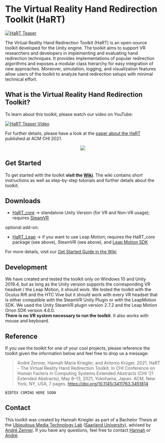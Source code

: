 # The Virtual Reality Hand Redirection Toolkit (HaRT)

[![HaRT Teaser](../../wiki/uploads/HaRT_teaser.png)](../../wiki)
  
The Virtual Reality Hand Redirection Toolkit (HaRT) is an open-source toolkit developed for the Unity engine. The toolkit aims
to support VR researchers and developers in implementing and evaluating hand redirection techniques. It provides implementations of popular redirection algorithms and exposes a modular class hierarchy for easy integration of new approaches. Moreover, simulation, logging, and visualization features allow users of the toolkit to analyze hand redirection setups with minimal technical effort.

## What is the Virtual Reality Hand Redirection Toolkit?

To learn about this toolkit, please watch our video on YouTube:


[![HaRT Teaser Video](../../wiki/uploads/ReadmeTeaserImg.png)](https://youtu.be/4Gz2Sh8eduk)


For further details, please have a look at the [paper about the HaRT](https://doi.org/10.1145/3411763.3451814) published at ACM CHI 2021.

<p align="center">
  <a href="https://doi.org/10.1145/3411763.3451814">
  <img src="../../wiki/uploads/paperTeaser.png">
  </a>
</p>

## Get Started
To get started with the toolkit **visit the [Wiki](../../wiki)**. The wiki contains short instructions as well as step-by-step tutorials and further details about the toolkit.

## Downloads
- [HaRT_core](Packages/HaRT_core.unitypackage) -> standalone Unity Version (for VR and Non-VR usage); requires [SteamVR](https://assetstore.unity.com/packages/tools/integration/steamvr-plugin-32647)

optional add-on:
- [HaRT_Leap](Packages/HaRT_leap.unitypackage) -> if you want to use Leap Motion; requires the HaRT_core package (see above), SteamVR (see above), and [Leap Motion SDK](https://developer.leapmotion.com/unity)

For more details, visit our [Get Started Guide in the Wiki](../../wiki/Get-Started)

## Development
We have created and tested the toolkit only on Windows 10 and Unity 2019.4, but as long as the Unity version supports the corresponding VR headset / the Leap Motion, it should work. We tested the toolkit with the Oculus Rift and the HTC Vive but it should work with every VR headset that is either compatible with the SteamVR Unity Plugin or with the LeapMotion SDK. We used the Unity SteamVR plugin version 2.7.2 and the Leap Motion Orion SDK version 4.6.0. <br>
**There is no VR system necessary to run the toolkit**. It also works with mouse and keyboard.

## Reference

If you use the toolkit for one of your cool projects, please reference the toolkit given the information below and feel free to drop us a message:

> André Zenner, Hannah Maria Kriegler, and Antonio Krüger. 2021. HaRT - The Virtual Reality Hand Redirection Toolkit.
> In CHI Conference on Human Factors in Computing Systems Extended Abstracts (CHI ’21 Extended Abstracts), May 8–13, 2021, Yokohama, Japan. 
> ACM, New York, NY, USA, 7 pages. https://doi.org/10.1145/3411763.3451814

``` 
BIBTEX COMING HERE SOON
```

## Contact

This toolkit was created by Hannah Kriegler as part of a Bachelor Thesis at the [Ubiquitous Media Technology Lab](https://umtl.cs.uni-saarland.de/) ([Saarland University](https://www.uni-saarland.de/start.html)), advised by [André Zenner](https://umtl.cs.uni-saarland.de/people/andre-zenner.html).
If you have any questions, feel free to contact [Hannah](hannah.kriegler@dfki.de) or [André](andre.zenner@dfki.de).
